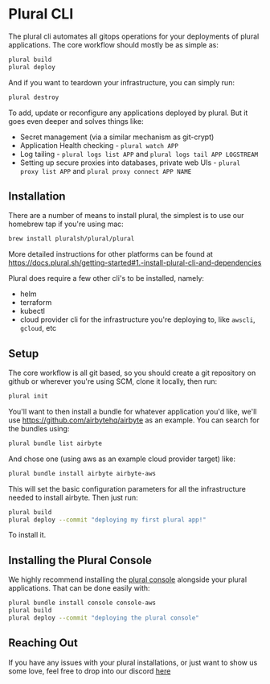 # Plural CLI

The plural cli automates all gitops operations for your deployments of plural applications.  The core workflow should mostly be as simple as:

```bash
plural build
plural deploy
```

And if you want to teardown your infrastructure, you can simply run:

```bash
plural destroy
```

To add, update or reconfigure any applications deployed by plural.  But it goes even deeper and solves things like:

* Secret management (via a similar mechanism as git-crypt)
* Application Health checking - `plural watch APP`
* Log tailing - `plural logs list APP` and `plural logs tail APP LOGSTREAM`
* Setting up secure proxies into databases, private web UIs - `plural proxy list APP` and `plural proxy connect APP NAME`

## Installation

There are a number of means to install plural, the simplest is to use our homebrew tap if you're using mac:

```bash
brew install pluralsh/plural/plural
```

More detailed instructions for other platforms can be found at https://docs.plural.sh/getting-started#1.-install-plural-cli-and-dependencies

Plural does require a few other cli's to be installed, namely:
* helm
* terraform
* kubectl
* cloud provider cli for the infrastructure you're deploying to, like `awscli`, `gcloud`, etc

## Setup

The core workflow is all git based, so you should create a git repository on github or wherever you're using SCM, clone it locally, then run:

```bash
plural init
```

You'll want to then install a bundle for whatever application you'd like, we'll use https://github.com/airbytehq/airbyte as an example.  You can search for the bundles using:


```bash
plural bundle list airbyte
```

And chose one (using aws as an example cloud provider target) like:

```bash
plural bundle install airbyte airbyte-aws
```

This will set the basic configuration parameters for all the infrastructure needed to install airbyte.  Then just run:

```bash
plural build
plural deploy --commit "deploying my first plural app!"
```

To install it.


## Installing the Plural Console

We highly recommend installing the [plural console](https://github.com/pluralsh/console) alongside your plural applications.  That can be done easily with:

```bash
plural bundle install console console-aws
plural build
plural deploy --commit "deploying the plural console"
```

## Reaching Out

If you have any issues with your plural installations, or just want to show us some love, feel free to drop into our discord [here](https://discord.gg/bEBAMXV64s)